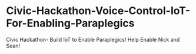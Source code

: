 # Civic-Hackathon-Voice-Control-IoT-For-Enabling-Paraplegics
Civic Hackathon- Build IoT to Enable Paraplegics!  Help Enable Nick and Sean!
